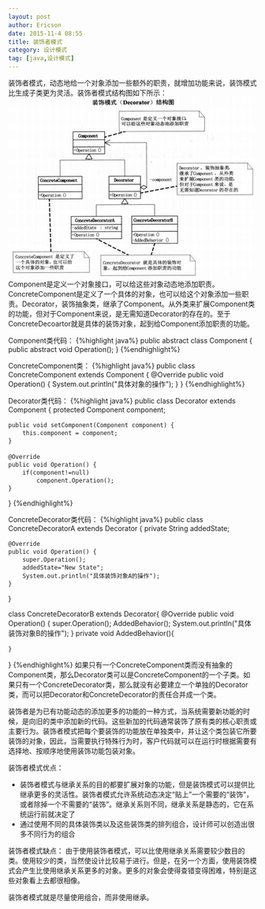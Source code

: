 ```yaml
---
layout: post
author: Ericson
date: 2015-11-4 08:55
title: 装饰者模式
category: 设计模式
tag: [java,设计模式]
---
```


装饰者模式，动态地给一个对象添加一些额外的职责，就增加功能来说，装饰模式比生成子类更为灵活。装饰者模式结构图如下所示：
![decorator](/public/img/java/decorator.jpg)
Component是定义一个对象接口，可以给这些对象动态地添加职责。ConcreteComponent是定义了一个具体的对象，也可以给这个对象添加一些职责。Decorator，装饰抽象类，继承了Component。从外类来扩展Component类的功能，但对于Component来说，是无需知道Decorator的存在的。至于ConcreteDecoartor就是具体的装饰对象，起到给Component添加职责的功能。

Component类代码：
{%highlight java%}
public abstract class Component {
    public abstract void Operation();
}
{%endhighlight%}

ConcreteComponent类：
{%highlight java%}
public class ConcreteComponent extends Component {
    @Override
    public void Operation() {
        System.out.println("具体对象的操作");
    }
}
{%endhighlight%}

Decorator类代码：
{%highlight java%}
public class Decorator extends Component {
    protected Component component;

    public void setComponent(Component component) {
        this.component = component;
    }

    @Override
    public void Operation() {
        if(component!=null)
            component.Operation();
    }
}
{%endhighlight%}

ConcreteDecorator类代码：
{%highlight java%}
public class ConcreteDecoratorA extends Decorator {
    private String addedState;

    @Override
    public void Operation() {
        super.Operation();
        addedState="New State";
        System.out.println("具体装饰对象A的操作");
    }
}

class ConcreteDecoratorB extends Decorator{
    @Override
    public void Operation() {
        super.Operation();
        AddedBehavior();
        System.out.println("具体装饰对象B的操作");
    }
    private void AddedBehavior(){

    }
}
{%endhighlight%}
如果只有一个ConcreteComponent类而没有抽象的Component类，那么Decorator类可以是ConcreteComponent的一个子类。如果只有一个ConcreteDecorator类，那么就没有必要建立一个单独的Decorator类，而可以把Decorator和ConcreteDecorator的责任合并成一个类。

装饰者是为已有功能动态的添加更多的功能的一种方式，当系统需要新功能的时候，是向旧的类中添加新的代码。这些新加的代码通常装饰了原有类的核心职责或主要行为。装饰者模式把每个要装饰的功能放在单独类中，并让这个类包装它所要装饰的对象，因此，当需要执行特殊行为时，客户代码就可以在运行时根据需要有选择地、按顺序地使用装饰功能包装对象。

装饰者模式优点：
<ul>
	<li>装饰者模式与继承关系的目的都要扩展对象的功能，但是装饰模式可以提供比继承更多的灵活性。装饰者模式允许系统动态决定“贴上”一个需要的“装饰”，或者除掉一个不需要的“装饰”。继承关系则不同，继承关系是静态的，它在系统运行前就决定了</li>
	<li>通过使用不同的具体装饰类以及这些装饰类的排列组合，设计师可以创造出很多不同行为的组合</li>
</ul>

装饰者模式缺点：
由于使用装饰者模式，可以比使用继承关系需要较少数目的类。使用较少的类，当然使设计比较易于进行。但是，在另一个方面，使用装饰模式会产生比使用继承关系更多的对象。更多的对象会使得查错变得困难，特别是这些对象看上去都很相像。

装饰者模式就是尽量使用组合，而非使用继承。